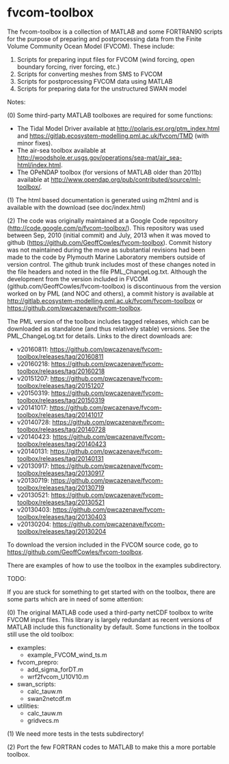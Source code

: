 fvcom-toolbox
=============

The fvcom-toolbox is a collection of MATLAB and some FORTRAN90 scripts for the purpose of preparing and postprocessing data from the Finite Volume Community Ocean Model (FVCOM). These include:

1. Scripts for preparing input files for FVCOM (wind forcing, open boundary forcing, river forcing, etc.)
2. Scripts for converting meshes from SMS to FVCOM
3. Scripts for postprocessing FVCOM data using MATLAB
4. Scripts for preparing data for the unstructured SWAN model

Notes:

(0) Some third-party MATLAB toolboxes are required for some functions:

* The Tidal Model Driver available at http://polaris.esr.org/ptm_index.html and https://gitlab.ecosystem-modelling.pml.ac.uk/fvcom/TMD (with minor fixes).
* The air-sea toolbox available at http://woodshole.er.usgs.gov/operations/sea-mat/air_sea-html/index.html.
* The OPeNDAP toolbox (for versions of MATLAB older than 2011b) available at http://www.opendap.org/pub/contributed/source/ml-toolbox/.

(1) The html based documentation is generated using m2html and is available with the download (see doc/index.html)

(2) The code was originally maintained at a Google Code repository (http://code.google.com/p/fvcom-toolbox/). This repository was used between Sep, 2010 (initial commit) and July, 2013 when it was moved to github (https://github.com/GeoffCowles/fvcom-toolbox). Commit history was not maintained during the move as substantial revisions had been made to the code by Plymouth Marine Laboratory members outside of version control. The github trunk includes most of these changes noted in the file headers and noted in the file PML_ChangeLog.txt. Although the development from the version included in FVCOM (github.com/GeoffCowles/fvcom-toolbox) is discontinuous from the version worked on by PML (and NOC and others), a commit history is available at http://gitlab.ecosystem-modelling.pml.ac.uk/fvcom/fvcom-toolbox or https://github.com/pwcazenave/fvcom-toolbox.

The PML version of the toolbox includes tagged releases, which can be downloaded as standalone (and thus relatively stable) versions. See the PML_ChangeLog.txt for details. Links to the direct downloads are:

- v20160811: https://github.com/pwcazenave/fvcom-toolbox/releases/tag/20160811
- v20160218: https://github.com/pwcazenave/fvcom-toolbox/releases/tag/20160218
- v20151207: https://github.com/pwcazenave/fvcom-toolbox/releases/tag/20151207
- v20150319: https://github.com/pwcazenave/fvcom-toolbox/releases/tag/20150319
- v20141017: https://github.com/pwcazenave/fvcom-toolbox/releases/tag/20141017
- v20140728: https://github.com/pwcazenave/fvcom-toolbox/releases/tag/20140728
- v20140423: https://github.com/pwcazenave/fvcom-toolbox/releases/tag/20140423
- v20140131: https://github.com/pwcazenave/fvcom-toolbox/releases/tag/20140131
- v20130917: https://github.com/pwcazenave/fvcom-toolbox/releases/tag/20130917
- v20130719: https://github.com/pwcazenave/fvcom-toolbox/releases/tag/20130719
- v20130521: https://github.com/pwcazenave/fvcom-toolbox/releases/tag/20130521
- v20130403: https://github.com/pwcazenave/fvcom-toolbox/releases/tag/20130403
- v20130204: https://github.com/pwcazenave/fvcom-toolbox/releases/tag/20130204

To download the version included in the FVCOM source code, go to https://github.com/GeoffCowles/fvcom-toolbox.

There are examples of how to use the toolbox in the examples subdirectory.

TODO:

If you are stuck for something to get started with on the toolbox, there are some parts which are in need of some attention:

(0) The original MATLAB code used a third-party netCDF toolbox to write FVCOM input files. This library is largely redundant as recent versions of MATLAB include this functionality by default. Some functions in the toolbox still use the old toolbox:
- examples:
    * example_FVCOM_wind_ts.m
- fvcom_prepro:
    * add_sigma_forDT.m
    * wrf2fvcom_U10V10.m
- swan_scripts:
    * calc_tauw.m
    * swan2netcdf.m
- utilities:
    * calc_tauw.m
    * gridvecs.m

(1) We need more tests in the tests subdirectory!

(2) Port the few FORTRAN codes to MATLAB to make this a more portable toolbox.
